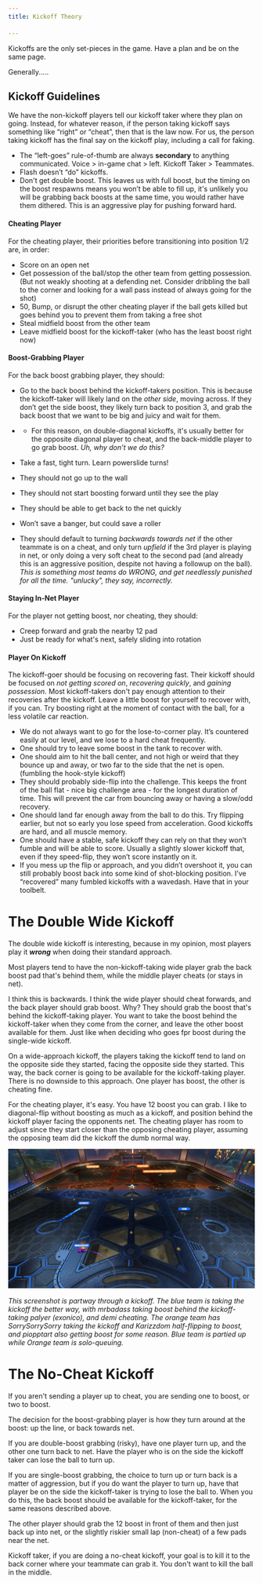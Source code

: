 ```yaml
---
title: Kickoff Theory

---
```


Kickoffs are the only set-pieces in the game. Have a plan and be on the same page.



Generally.....

## Kickoff Guidelines

We have the non-kickoff players tell our kickoff taker where they plan on going. Instead, for whatever reason, if the person taking kickoff says something like “right” or “cheat”, then that is the law now. For us, the person taking kickoff has the final say on the kickoff play, including a call for faking.

- The “left-goes” rule-of-thumb are always **secondary** to anything communicated. Voice > in-game chat > left. Kickoff Taker > Teammates.
- Flash doesn’t “do” kickoffs.
- Don't get double boost. This leaves us with full boost, but the timing on the boost respawns means you won’t be able to fill up, it's unlikely you will be grabbing back boosts at the same time, you would rather have them dithered. This is an aggressive play for pushing forward hard.

#### Cheating Player

For the cheating player, their priorities before transitioning into position 1/2 are, in order:

- Score on an open net
- Get possession of the ball/stop the other team from getting possession. (But not weakly shooting at a defending net. Consider dribbling the ball to the corner and looking for a wall pass instead of always going for the shot)
- 50, Bump, or disrupt the other cheating player if the ball gets killed but goes behind you to prevent them from taking a free shot
- Steal midfield boost from the other team
- Leave midfield boost for the kickoff-taker (who has the least boost right now)

#### Boost-Grabbing Player

For the back boost grabbing player, they should:

- Go to the back boost behind the kickoff-takers position. This is because the kickoff-taker will likely land on the *other side*, moving across. If they don’t get the side boost, they likely turn back to position 3, and grab the back boost that we want to be big and juicy and wait for them.

- - For this reason, on double-diagonal kickoffs, it's usually better for the opposite diagonal player to cheat, and the back-middle player to go grab boost. *Uh, why don’t we do this?*

- Take a fast, tight turn. Learn powerslide turns! 
- They should not go up to the wall
- They should not start boosting forward until they see the play
- They should be able to get back to the net quickly
- Won’t save a banger, but could save a roller
- They should default to turning *backwards towards net* if the other teammate is on a cheat, and only turn *upfield* if the 3rd player is playing in net, or only doing a very soft cheat to the second pad (and already this is an aggressive position, despite not having a followup on the ball). _This is something most teams do WRONG, and get needlessly punished for all the time. "unlucky", they say, incorrectly._

#### Staying In-Net Player

For the player not getting boost, nor cheating, they should: 

- Creep forward and grab the nearby 12 pad
- Just be ready for what's next, safely sliding into rotation

#### Player On Kickoff

The kickoff-goer should be focusing on recovering fast. Their kickoff should be focused on *not getting scored on*, *recovering quickly*, and *gaining possession.* Most kickoff-takers don't pay enough attention to their recoveries after the kickoff. Leave a little boost for yourself to recover with, if you can. Try boosting right at the moment of contact with the ball, for a less volatile car reaction.

- We do not always want to go for the lose-to-corner play. It’s countered easily at our level, and we lose to a hard cheat frequently.
- One should try to leave some boost in the tank to recover with.
- One should aim to hit the ball center, and not high or weird that they bounce up and away, or two far to the side that the net is open. (fumbling the hook-style kickoff)
- They should probably side-flip into the challenge. This keeps the front of the ball flat - nice big challenge area - for the longest duration of time. This will prevent the car from bouncing away or having a slow/odd recovery.
- One should land far enough away from the ball to do this. Try flipping earlier, but not so early you lose speed from acceleration. Good kickoffs are hard, and all muscle memory. 
- One should have a stable, safe kickoff they can rely on that they won’t fumble and will be able to score. Usually a slightly slower kickoff that, even if they speed-flip, they won’t score instantly on it.
- If you mess up the flip or approach, and you didn’t overshoot it, you can still probably boost back into some kind of shot-blocking position. I’ve “recovered” many fumbled kickoffs with a wavedash. Have that in your toolbelt.

# The Double Wide Kickoff

The double wide kickoff is interesting, because in my opinion, most players play it ***wrong*** when doing their standard approach. 

Most players tend to have the non-kickoff-taking wide player grab the back boost pad that's behind them, while the middle player cheats (or stays in net).

I think this is backwards. I think the wide player should cheat forwards, and the back player should grab boost. Why? They should grab the boost that's behind the kickoff-taking player. You want to take the boost behind the kickoff-taker when they come from the corner, and leave the other boost available for them. Just like when deciding who goes fpr boost during the single-wide kickoff.

On a wide-approach kickoff, the players taking the kickoff tend to land on the opposite side they started, facing the opposite side they started. This way, the back corner is going to be available for the kickoff-taking player. There is no downside to this approach. One player has boost, the other is cheating fine.

For the cheating player, it's easy. You have 12 boost you can grab.  I like to diagonal-flip without boosting as much as a kickoff, and position behind the kickoff player facing the opponents net. The cheating player has room to adjust since they start closer than the opposing cheating player, assuming the opposing team did the kickoff the dumb normal way.

![Screenshot of double wide kickoff](\images\doubleWideKickoff.jpg)

*This screenshot is partway through a kickoff. The blue team is taking the kickoff the better way, with mrbadass taking boost behind the kickoff-taking palyer (exonico), and demi cheating. The orange team has SorrySorrySorry taking the kickoff and Karizzdom half-flipping to boost, and piopptart also getting boost for some reason. Blue team is partied up while Orange team is solo-queuing.*

# The No-Cheat Kickoff

If you aren't sending a player up to cheat, you are sending one to boost, or two to boost.

The decision for the boost-grabbing player is how they turn around at the boost: up the line, or back towards net.

If you are double-boost grabbing (risky), have one player turn up, and the other one turn back to net. Have the player who is on the side the kickoff taker can lose the ball to turn up.

If you are single-boost grabbing, the choice to turn up or turn back is a matter of aggression, but if you do want the player to turn up, have that player be on the side the kickoff-taker is trying to lose the ball to. When you do this, the back boost should be available for the kickoff-taker, for the same reasons described above.

The other player should grab the 12 boost in front of them and then just back up into net, or the slightly riskier small lap (non-cheat) of a few pads near the net.

Kickoff taker, if you are doing a no-cheat kickoff, your goal is to kill it to the back corner where your teammate can grab it. You don't want to kill the ball in the middle.
